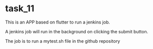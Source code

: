 # task_11
This is an APP based on flutter to run a jenkins job.

A jenkins job will run in the background on clicking the submit button.

The job is to run a mytest.sh file in the github repository
